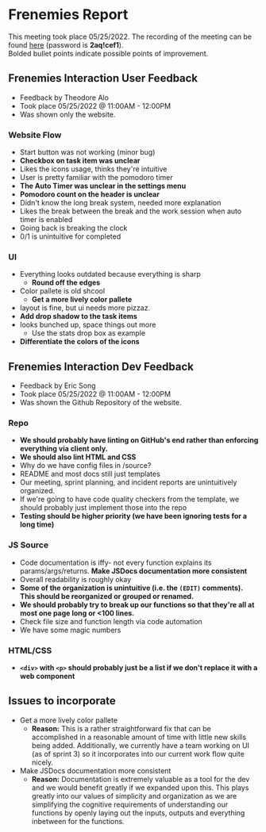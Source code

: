 # Frenemies Report

This meeting took place 05/25/2022. The recording of the meeting can be found
[here](https://ucsd.zoom.us/rec/share/in0FWj_Xi9azqQsTqyyFTtLVdHtAiV5pVuDElOOb1u32W53viLvwsApFI7r4LtSX.B6-_JuKwBX89UXfw?startTime=1653501670000) (password is **2aq!cef1**).  
Bolded bullet points indicate possible points of improvement.

## Frenemies Interaction User Feedback
- Feedback by Theodore Alo
- Took place 05/25/2022 @ 11:00AM - 12:00PM
- Was shown only the website.

### Website Flow
* Start button was not working (minor bug)
* **Checkbox on task item was unclear** 
* Likes the icons usage, thinks they're intuitive
* User is pretty familiar with the pomodoro timer
* **The Auto Timer was unclear in the settings menu**
* **Pomodoro count on the header is unclear**
* Didn't know the long break system, needed more explanation
* Likes the break between the break and the work session when auto timer is
  enabled
* Going back is breaking the clock
* 0/1 is unintuitive for completed

### UI
* Everything looks outdated because everything is sharp
  * **Round off the edges**
* Color pallete is old shcool
  * **Get a more lively color pallete**
* layout is fine, but ui needs more pizzaz.
* **Add drop shadow to the task items**
* looks bunched up, space things out more
  * Use the stats drop box as example
* **Differentiate the colors of the icons**

## Frenemies Interaction Dev Feedback
- Feedback by Eric Song
- Took place 05/25/2022 @ 11:00AM - 12:00PM
- Was shown the Github Repository of the website.

###  Repo
- **We should probably have linting on GitHub's end rather than enforcing everything via client only.**
- **We should also lint HTML and CSS**
- Why do we have config files in /source?
- README and most docs still just templates
- Our meeting, sprint planning, and incident reports are unintuitively organized.
- If we're going to have code quality checkers from the template, we should probably just implement those into the repo
- **Testing should be higher priority (we have been ignoring tests for a long time)**
  
### JS Source
- Code documentation is iffy- not every function explains its params/args/returns. **Make JSDocs documentation more consistent**
- Overall readability is roughly okay
- **Some of the organization is unintuitive (i.e. the `(EDIT)` comments). This should be reorganized or grouped or renamed.**
- **We should probably try to break up our functions so that they're all at most one page long or <100 lines.**
- Check file size and function length via code automation
- We have some magic numbers
  
### HTML/CSS
- **`<div>` with `<p>` should probably just be a list if we don't replace it with a web component**

## Issues to incorporate
* Get a more lively color pallete
  * **Reason:** This is a rather straightforward fix that can be accomplished in a reasonable amount of time with little new skills being added. Additionally, we currently have a team working on UI (as of sprint 3) so it incorporates into our current work flow quite nicely.
* Make JSDocs documentation more consistent
  * **Reason:** Documentation is extremely valuable as a tool for the dev and we would benefit greatly if we expanded upon this. This plays greatly into our values of simplicity and organization as we are simplifying the cognitive requirements of understanding our functions by openly laying out the inputs, outputs and everything inbetween for the functions.